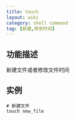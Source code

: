 ```yaml
---
title: touch
layout: wiki
category: shell command
tag: [新建,修改时间]
---
```


## 功能描述

新建文件或者修改文件时间

## 实例

~~~Text
# 新建文件
touch new_file
~~~

